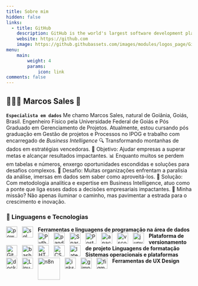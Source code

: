 ```yaml
---
title: Sobre mim
hidden: false
links:
  - title: GitHub
    description: GitHub is the world's largest software development platform.
    website: https://github.com
    image: https://github.githubassets.com/images/modules/logos_page/GitHub-Mark.png
menu:
    main: 
        weight: 4
        params:
            icon: link
comments: false
---
```

## 👩🏻‍💻 Marcos Sales 🎲

**`Especialista em dados`**
Me chamo Marcos Sales, natural de Goiânia, Goiás, Brasil. Engenheiro Físico pela Universidade Federal de Goiás e Pós Graduado em Gerenciamento de Projetos. Atualmente, estou cursando pós graduação em Gestão de projetos e Processos no IPOG e trabalho com encarregado de *Business Intelligence*
🔍 Transformando montanhas de dados em estratégias vencedoras.
🎯 Objetivo: Ajudar empresas a superar metas e alcançar resultados impactantes.
📊 Enquanto muitos se perdem em tabelas e números, enxergo oportunidades escondidas e soluções para desafios complexos.
🚫 Desafio: Muitas organizações enfrentam a paralisia da análise, imersas em dados sem saber como aproveitá-los.
🌉 Solução: Com metodologia analítica e expertise em Business Intelligence, atuo como a ponte que liga esses dados a decisões empresariais impactantes.
🚀 Minha missão? Não apenas iluminar o caminho, mas pavimentar a estrada para o crescimento e inovação.

### 🤖 Linguagens e Tecnologias

**Ferramentas e linguagens de programação na área de dados**
<img
    align="left"
    alt="powerbi"
    title="powerbi"
    width="30px"
    style="padding-right: 10px;"
    src="https://upload.wikimedia.org/wikipedia/commons/thumb/c/cf/New_Power_BI_Logo.svg/600px-New_Power_BI_Logo.svg.png?20210102182532"
/>
<img
    align="left"
    alt="sql"
    title="sql"
    width="30px"
    style="padding-right: 10px;"
    src="https://upload.wikimedia.org/wikipedia/commons/thumb/d/d7/Sql_data_base_with_logo.svg/512px-Sql_data_base_with_logo.svg.png?20231031073357"
/>
<img
    align="left"
    alt="Python"
    title="Python"
    width="30px"
    style="padding-right: 10px;"
    src="https://cdn.jsdelivr.net/gh/devicons/devicon@latest/icons/python/python-original.svg"
/>
<img
    align="left"
    alt="pandas"
    title="pandas"
    width="30px"
    style="padding-right: 10px;"
    src="https://cdn.jsdelivr.net/gh/devicons/devicon@latest/icons/pandas/pandas-plain-wordmark.svg"
/>
<img
    align="left"
    alt="Spark"
    title="Spark"
    width="30px"
    style="padding-right: 10px;"
    src="https://cdn.jsdelivr.net/gh/devicons/devicon@latest/icons/apachespark/apachespark-original-wordmark.svg"
/>
<img
    align="left"
    alt="Postgresql"
    title="Postgresql"
    width="30px"
    style="padding-right: 10px;"
    src="https://cdn.jsdelivr.net/gh/devicons/devicon@latest/icons/postgresql/postgresql-plain-wordmark.svg"
/>
<img
    align="left"
    alt="anaconda"
    title="anaconda"
    width="30px"
    style="padding-right: 10px;"
    src="https://cdn.jsdelivr.net/gh/devicons/devicon@latest/icons/anaconda/anaconda-original-wordmark.svg"
/>
<img
    align="left"
    alt="vscode"
    title="vscode"
    width="30px"
    style="padding-right: 10px;"
    src="https://cdn.jsdelivr.net/gh/devicons/devicon@latest/icons/vscode/vscode-original.svg"
/>
<img
    align="left"
    alt="jupyter"
    title="jupyter"
    width="30px"
    style="padding-right: 10px;"
    src="https://upload.wikimedia.org/wikipedia/commons/2/27/Pentho_new_logo_Nov_2023.jpg?20240819084645"
/>
**Plataforma de versionamento de projeto**
<img
    align="left"
    alt="Git"
    title="Git"
    width="30px"
    style="padding-right: 10px;"
    src="https://cdn.jsdelivr.net/gh/devicons/devicon@latest/icons/git/git-original.svg"
/>
<img
    align="left"
    alt="bash"
    title="bash"
    width="30px"
    style="padding-right: 10px;"
    src="https://cdn.jsdelivr.net/gh/devicons/devicon@latest/icons/bash/bash-original.svg"
/>
**Linguagens de formatação**
<img
    align="left"
    alt="HTML"
    title="HTML"
    width="30px"
    style="padding-right: 10px;"
    src="https://cdn.jsdelivr.net/gh/devicons/devicon@latest/icons/html5/html5-original.svg"
/>
<img
    align="left"
    alt="CSS"
    title="CSS"
    width="30px"
    style="padding-right: 10px;"
    src="https://cdn.jsdelivr.net/gh/devicons/devicon@latest/icons/css3/css3-original.svg"
/>
<img
    align="left"
    alt="latex"
    title="latex"
    width="30px"
    style="padding-right: 10px;"
    src="https://cdn.jsdelivr.net/gh/devicons/devicon@latest/icons/latex/latex-original.svg"
/>
**Sistemas operacionais e plataformas**
<img
    align="left"
    alt="docker"
    title="docker"
    width="30px"
    style="padding-right: 10px;"
    src="https://cdn.jsdelivr.net/gh/devicons/devicon@latest/icons/docker/docker-plain.svg"
/>
<img
    align="left"
    alt="Linux"
    title="Linux"
    width="30px"
    style="padding-right: 10px;"
    src="https://cdn.jsdelivr.net/gh/devicons/devicon@latest/icons/linux/linux-original.svg"
/>
<img
    align="left"
    alt="n8n"
    title="n8n"
    width="60px"
    style="padding-right: 10px;"
    src="https://upload.wikimedia.org/wikipedia/commons/5/53/N8n-logo-new.svg"
/>
**Ferramentas de UX Design**
<img
    align="left"
    alt="inkscape"
    title="inkscape"
    width="30px"
    style="padding-right: 10px;"
    src="https://cdn.jsdelivr.net/gh/devicons/devicon@latest/icons/inkscape/inkscape-plain-wordmark.svg"
/>
<img
    align="left"
    alt="gimp"
    title="gimp"
    width="30px"
    style="padding-right: 10px;"
    src="https://cdn.jsdelivr.net/gh/devicons/devicon@latest/icons/gimp/gimp-plain.svg"
/>
<img
    align="left"
    alt="figma"
    title="figma"
    width="30px"
    style="padding-right: 10px;"
    src="https://upload.wikimedia.org/wikipedia/commons/3/33/Figma-logo.svg"
/>
